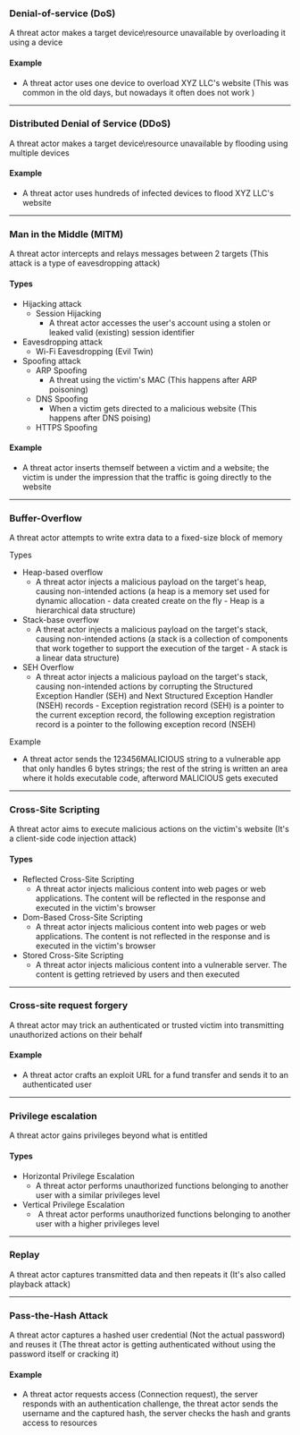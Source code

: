 ### Denial-of-service (DoS)

A threat actor makes a target device\\resource unavailable by overloading it using a device

#### Example

*   A threat actor uses one device to overload XYZ LLC's website (This was common in the old days, but nowadays it often does not work )

* * *

### Distributed Denial of Service (DDoS)

A threat actor makes a target device\\resource unavailable by flooding using multiple devices

#### Example

*   A threat actor uses hundreds of infected devices to flood XYZ LLC's website

* * *

### Man in the Middle (MITM)

A threat actor intercepts and relays messages between 2 targets (This attack is a type of eavesdropping attack)

#### Types

*   Hijacking attack
    *   Session Hijacking
        *   A threat actor accesses the user's account using a stolen or leaked valid (existing) session identifier
*   Eavesdropping attack  
    *   Wi-Fi Eavesdropping (Evil Twin)
*   Spoofing attack
    *   ARP Spoofing
        *   A threat using the victim's MAC (This happens after ARP poisoning)
    *   DNS Spoofing
        *   When a victim gets directed to a malicious website (This happens after DNS poising)
    *   HTTPS Spoofing

#### Example

*   A threat actor inserts themself between a victim and a website; the victim is under the impression that the traffic is going directly to the website

* * *

### Buffer-Overflow

A threat actor attempts to write extra data to a fixed-size block of memory

Types

*   Heap-based overflow
    *   A threat actor injects a malicious payload on the target's heap, causing non-intended actions (a heap is a memory set used for dynamic allocation - data created create on the fly - Heap is a hierarchical data structure)
*   Stack-base overflow
    *   A threat actor injects a malicious payload on the target's stack, causing non-intended actions (a stack is a collection of components that work together to support the execution of the target - A stack is a linear data structure)
*   SEH Overflow
    *   A threat actor injects a malicious payload on the target's stack, causing non-intended actions by corrupting the Structured Exception Handler (SEH) and Next Structured Exception Handler (NSEH) records - Exception registration record (SEH) is a pointer to the current exception record, the following exception registration record is a pointer to the following exception record (NSEH)

Example

*   A threat actor sends the 123456MALICIOUS string to a vulnerable app that only handles 6 bytes strings; the rest of the string is written an area where it holds executable code, afterword MALICIOUS gets executed

* * *

### Cross-Site Scripting

A threat actor aims to execute malicious actions on the victim's website (It's a client-side code injection attack)

#### Types

*   Reflected Cross-Site Scripting
    *   A threat actor injects malicious content into web pages or web applications. The content will be reflected in the response and executed in the victim's browser
*   Dom-Based Cross-Site Scripting
    *   A threat actor injects malicious content into web pages or web applications. The content is not reflected in the response and is executed in the victim's browser
*   Stored Cross-Site Scripting
    *   A threat actor injects malicious content into a vulnerable server. The content is getting retrieved by users and then executed

* * *

### Cross-site request forgery

A threat actor may trick an authenticated or trusted victim into transmitting unauthorized actions on their behalf

#### Example

*   A threat actor crafts an exploit URL for a fund transfer and sends it to an authenticated user

* * *

### Privilege escalation

A threat actor gains privileges beyond what is entitled

#### Types

*   Horizontal Privilege Escalation
    *   A threat actor performs unauthorized functions belonging to another user with a similar privileges level
*   Vertical Privilege Escalation
    *    A threat actor performs unauthorized functions belonging to another user with a higher privileges level 

* * *

### Replay

A threat actor captures transmitted data and then repeats it (It's also called playback attack)

* * *

### Pass-the-Hash Attack

A threat actor captures a hashed user credential (Not the actual password) and reuses it (The threat actor is getting authenticated without using the password itself or cracking it)

#### Example

*   A threat actor requests access (Connection request), the server responds with an authentication challenge, the threat actor sends the username and the captured hash, the server checks the hash and grants access to resources
